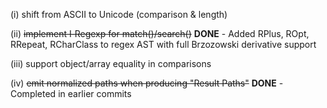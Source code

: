 (i) shift from ASCII to Unicode (comparison & length)

(ii) ~~implement I‑Regexp for match()/search()~~ **DONE** - Added RPlus, ROpt, RRepeat, RCharClass to regex AST with full Brzozowski derivative support

(iii) support object/array equality in comparisons

(iv) ~~emit normalized paths when producing "Result Paths"~~ **DONE** - Completed in earlier commits

